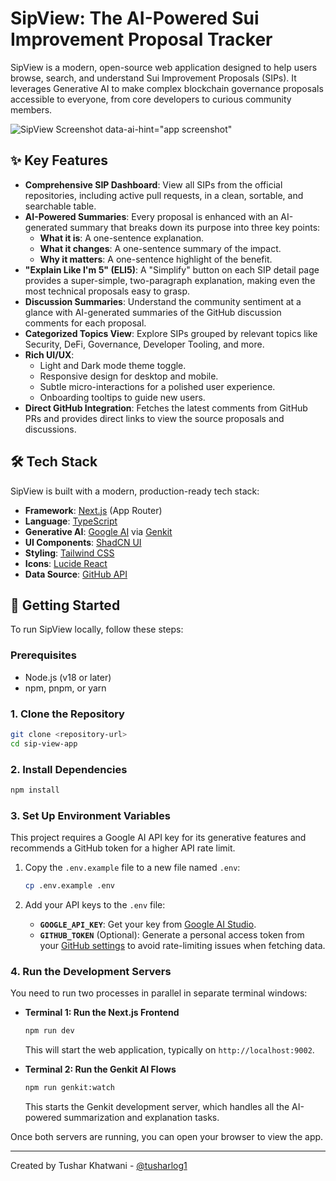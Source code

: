 # SipView: The AI-Powered Sui Improvement Proposal Tracker

SipView is a modern, open-source web application designed to help users browse, search, and understand Sui Improvement Proposals (SIPs). It leverages Generative AI to make complex blockchain governance proposals accessible to everyone, from core developers to curious community members.

![SipView Screenshot](<img width="1407" alt="image" src="https://github.com/user-attachments/assets/a1c7da48-21c1-4336-b479-5438874ce7be" />
)
data-ai-hint="app screenshot"

## ✨ Key Features

- **Comprehensive SIP Dashboard**: View all SIPs from the official repositories, including active pull requests, in a clean, sortable, and searchable table.
- **AI-Powered Summaries**: Every proposal is enhanced with an AI-generated summary that breaks down its purpose into three key points:
  - **What it is**: A one-sentence explanation.
  - **What it changes**: A one-sentence summary of the impact.
  - **Why it matters**: A one-sentence highlight of the benefit.
- **"Explain Like I'm 5" (ELI5)**: A "Simplify" button on each SIP detail page provides a super-simple, two-paragraph explanation, making even the most technical proposals easy to grasp.
- **Discussion Summaries**: Understand the community sentiment at a glance with AI-generated summaries of the GitHub discussion comments for each proposal.
- **Categorized Topics View**: Explore SIPs grouped by relevant topics like Security, DeFi, Governance, Developer Tooling, and more.
- **Rich UI/UX**:
  - Light and Dark mode theme toggle.
  - Responsive design for desktop and mobile.
  - Subtle micro-interactions for a polished user experience.
  - Onboarding tooltips to guide new users.
- **Direct GitHub Integration**: Fetches the latest comments from GitHub PRs and provides direct links to view the source proposals and discussions.

## 🛠️ Tech Stack

SipView is built with a modern, production-ready tech stack:

- **Framework**: [Next.js](https://nextjs.org/) (App Router)
- **Language**: [TypeScript](https://www.typescriptlang.org/)
- **Generative AI**: [Google AI](https://ai.google/) via [Genkit](https://firebase.google.com/docs/genkit)
- **UI Components**: [ShadCN UI](https://ui.shadcn.com/)
- **Styling**: [Tailwind CSS](https://tailwindcss.com/)
- **Icons**: [Lucide React](https://lucide.dev/)
- **Data Source**: [GitHub API](https://docs.github.com/en/rest)

## 🚀 Getting Started

To run SipView locally, follow these steps:

### Prerequisites

- Node.js (v18 or later)
- npm, pnpm, or yarn

### 1. Clone the Repository

```bash
git clone <repository-url>
cd sip-view-app
```

### 2. Install Dependencies

```bash
npm install
```

### 3. Set Up Environment Variables

This project requires a Google AI API key for its generative features and recommends a GitHub token for a higher API rate limit.

1.  Copy the `.env.example` file to a new file named `.env`:

    ```bash
    cp .env.example .env
    ```

2.  Add your API keys to the `.env` file:

    -   **`GOOGLE_API_KEY`**: Get your key from [Google AI Studio](https://aistudio.google.com/app/apikey).
    -   **`GITHUB_TOKEN`** (Optional): Generate a personal access token from your [GitHub settings](https://github.com/settings/tokens) to avoid rate-limiting issues when fetching data.

### 4. Run the Development Servers

You need to run two processes in parallel in separate terminal windows:

-   **Terminal 1: Run the Next.js Frontend**

    ```bash
    npm run dev
    ```
    This will start the web application, typically on `http://localhost:9002`.

-   **Terminal 2: Run the Genkit AI Flows**

    ```bash
    npm run genkit:watch
    ```
    This starts the Genkit development server, which handles all the AI-powered summarization and explanation tasks.

Once both servers are running, you can open your browser to view the app.

---
Created by Tushar Khatwani - [@tusharlog1](https://twitter.com/tusharlog1)

